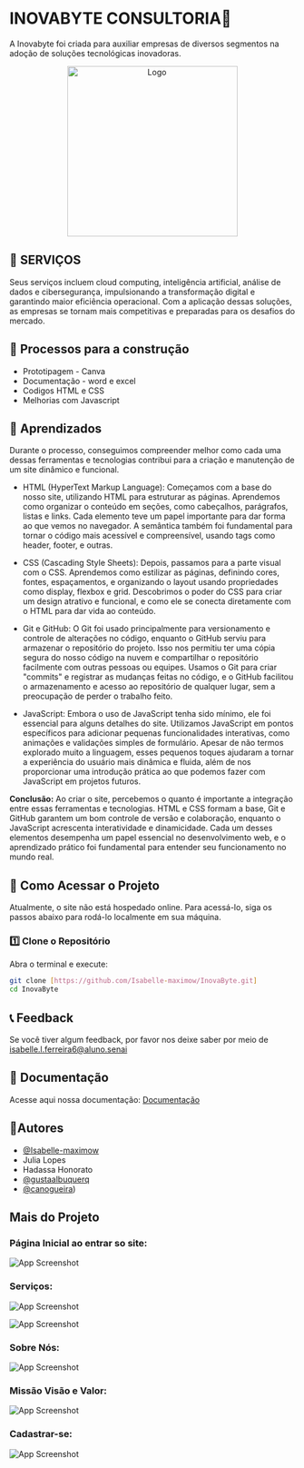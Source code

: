 # INOVABYTE CONSULTORIA🏢

A Inovabyte foi criada para auxiliar empresas de diversos segmentos na adoção de soluções tecnológicas inovadoras. 


<p align="center">
  <img src="inovabyte.png" alt="Logo" width="300">
</p>

## 🧥 SERVIÇOS

Seus serviços incluem cloud computing, inteligência artificial, análise de dados e cibersegurança, impulsionando a transformação digital e garantindo maior eficiência operacional. Com a aplicação dessas soluções, as empresas se tornam mais competitivas e preparadas para os desafios do mercado.




## 🚀 Processos para a construção

- Prototipagem - Canva
- Documentação - word e excel
- Codigos HTML e CSS
- Melhorias com Javascript


## 📖 Aprendizados

Durante o processo, conseguimos compreender melhor como cada uma dessas ferramentas e tecnologias contribui para a criação e manutenção de um site dinâmico e funcional.

- HTML (HyperText Markup Language): Começamos com a base do nosso site, utilizando HTML para estruturar as páginas. Aprendemos como organizar o conteúdo em seções, como cabeçalhos, parágrafos, listas e links. Cada elemento teve um papel importante para dar forma ao que vemos no navegador. A semântica também foi fundamental para tornar o código mais acessível e compreensível, usando tags como header, footer, e outras.

- CSS (Cascading Style Sheets): Depois, passamos para a parte visual com o CSS. Aprendemos como estilizar as páginas, definindo cores, fontes, espaçamentos, e organizando o layout usando propriedades como display, flexbox e grid. Descobrimos o poder do CSS para criar um design atrativo e funcional, e como ele se conecta diretamente com o HTML para dar vida ao conteúdo.

- Git e GitHub: O Git foi usado principalmente para versionamento e controle de alterações no código, enquanto o GitHub serviu para armazenar o repositório do projeto. Isso nos permitiu ter uma cópia segura do nosso código na nuvem e compartilhar o repositório facilmente com outras pessoas ou equipes. Usamos o Git para criar "commits" e registrar as mudanças feitas no código, e o GitHub facilitou o armazenamento e acesso ao repositório de qualquer lugar, sem a preocupação de perder o trabalho feito.

- JavaScript: Embora o uso de JavaScript tenha sido mínimo, ele foi essencial para alguns detalhes do site. Utilizamos JavaScript em pontos específicos para adicionar pequenas funcionalidades interativas, como animações e validações simples de formulário. Apesar de não termos explorado muito a linguagem, esses pequenos toques ajudaram a tornar a experiência do usuário mais dinâmica e fluida, além de nos proporcionar uma introdução prática ao que podemos fazer com JavaScript em projetos futuros.

**Conclusão:** Ao criar o site, percebemos o quanto é importante a integração entre essas ferramentas e tecnologias. HTML e CSS formam a base, Git e GitHub garantem um bom controle de versão e colaboração, enquanto o JavaScript acrescenta interatividade e dinamicidade. Cada um desses elementos desempenha um papel essencial no desenvolvimento web, e o aprendizado prático foi fundamental para entender seu funcionamento no mundo real.

## 📌 Como Acessar o Projeto  

Atualmente, o site não está hospedado online. Para acessá-lo, siga os passos abaixo para rodá-lo localmente em sua máquina.  

### **1️⃣ Clone o Repositório**  
Abra o terminal e execute:  
```bash
git clone [https://github.com/Isabelle-maximow/InovaByte.git]
cd InovaByte
```

## 📞 Feedback
Se você tiver algum feedback, por favor nos deixe saber por meio de  isabelle.l.ferreira6@aluno.senai


## 📜 Documentação

Acesse aqui nossa documentação:
[Documentação](https://drive.google.com/file/d/1obF13tdj0JNCX7Ncu8HKyjJiMn5zjGOf/view)


## 👥Autores

- [@Isabelle-maximow](https://github.com/Isabelle-maximow)
- Julia Lopes
- Hadassa Honorato 
- [@gustaalbuquerq](https://github.com/gustaalbuquerq)
- [@canogueira](https://github.com/canogueira)) 


## Mais do Projeto
### Página Inicial ao entrar so site:
![App Screenshot](IMG/IMG2.png)

### Serviços:
![App Screenshot](IMG/IMG3.png)

![App Screenshot](IMG/IMG4.png)

### Sobre Nós:
![App Screenshot](IMG/IMG5.png)


### Missão Visão e Valor:
![App Screenshot](IMG/IMG6.png)

### Cadastrar-se: 
![App Screenshot](IMG/CADASTRE-SE.png)
